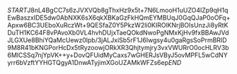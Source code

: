 $START$J8nL4BgCC7s6zJVXVQb8gThxHz9x5t+7N6LmooH1uUZO4IZp9qH1qEwBaszxIDE5dw0AbNXK6sX6qkXBKaGzFkHQmEYMBUqJ0GqQJaP0oOFq+Apxw6BC3UEboXuRczWt+9QESfaZ0Y5PkzW2li0KIROlKNrjBOIsUnzJi8yRtKDuTH1KC64F8vPAvoXb0VL4hvhDUjxTaeQOkdNwoPgNMxKjHv9fxBBAwJVdJLGXUe8BhiYQaMcUewz0lpb/3jALJxiSb5rF1J6lwgsy4u0gaRgsSoPrmBRID9M8R41bKNGPorHcDx5tRyzoowjORkXR3Qhjtymjry3vxVWURrO0ocHLRV3b6MlCSSq7njYpVK++y+DovQFUidMyCaxs7wGHERJsVByJ5ovMPFL5wCdNYyrr6bVzftYYHGTQgyA1DnwATyjimXGoUZAMkWFZs6ep$END$